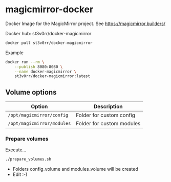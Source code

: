 # magicmirror-docker
Docker Image for the MagicMirror project. See https://magicmirror.builders/

Docker hub: st3v0rr/docker-magicmirror
```bash
docker pull st3v0rr/docker-magicmirror
```

Example
```bash
docker run --rm \
	--publish 8080:8080 \
	--name docker-magicmirror \
	st3v0rr/docker-magicmirror:latest
```

## Volume options

| Option                            | Description
|-----------------                  |-----------
| `/opt/magicmirror/config`         | Folder for custom config
| `/opt/magicmirror/modules`        | Folder for custom modules

### Prepare volumes

Execute...
```bash
./prepare_volumes.sh
```

- Folders config_volume and modules_volume will be created
- Edit :-)
